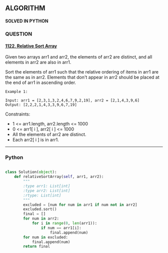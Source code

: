 ## ALGORITHM

#### SOLVED IN PYTHON
### QUESTION

#### [1122. Relative Sort Array](https://leetcode.com/problems/relative-sort-array/)

Given two arrays arr1 and arr2, the elements of arr2 are distinct, and all elements in arr2 are also in arr1.

Sort the elements of arr1 such that the relative ordering of items in arr1 are the same as in arr2.  Elements that don't appear in arr2 should be placed at the end of arr1 in ascending order.

```
Example 1:

Input: arr1 = [2,3,1,3,2,4,6,7,9,2,19], arr2 = [2,1,4,3,9,6]
Output: [2,2,2,1,4,3,3,9,6,7,19]
```

Constraints:

* 1 <= arr1.length, arr2.length <= 1000
* 0 <= arr1[ i ], arr2[ i ] <= 1000
* All the elements of arr2 are distinct.
* Each arr2[ i ] is in arr1.

-----

### Python

```py

class Solution(object):
    def relativeSortArray(self, arr1, arr2):
        """
        :type arr1: List[int]
        :type arr2: List[int]
        :rtype: List[int]
        """
        excluded = [num for num in arr1 if num not in arr2]
        excluded.sort()
        final = []
        for num in arr2:
            for i in range(0, len(arr1)):
                if num == arr1[i]:
                    final.append(num)
        for num in excluded:
            final.append(num)
        return final
        
```
